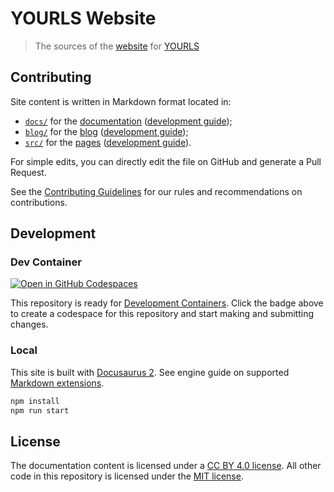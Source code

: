 # YOURLS Website

> The sources of the [website](https://yourls.org) for [YOURLS](https://yourls.org)

## Contributing

Site content is written in Markdown format located in:

- [`docs/`](/docs/) for the [documentation](https://yourls.org/docs) ([development guide](https://docusaurus.io/docs/docs-introduction));
- [`blog/`](/blog/) for the [blog](https://yourls.org/blog) ([development guide](https://docusaurus.io/docs/blog));
- [`src/`](/src/) for the [pages](https://yourls.org/) ([development guide](https://docusaurus.io/docs/creating-pages)).

For simple edits, you can directly edit the file on GitHub and generate a Pull Request.

See the [Contributing Guidelines](https://github.com/YOURLS/.github/blob/master/CONTRIBUTING.md)
for our rules and recommendations on contributions.

## Development

### Dev Container

[![Open in GitHub Codespaces](https://github.com/codespaces/badge.svg)](https://github.com/codespaces/new?hide_repo_select=true&ref=main&repo=466833669)

This repository is ready for [Development Containers](https://containers.dev/).
Click the badge above to create a codespace for this repository and start making and submitting changes.

### Local

This site is built with [Docusaurus 2](https://docusaurus.io/).
See engine guide on supported [Markdown extensions](https://docusaurus.io/docs/markdown-features).

```bash
npm install
npm run start
```

## License

The documentation content is licensed under a [CC BY 4.0 license](LICENSE).
All other code in this repository is licensed under the [MIT license](LICENSE-CODE).
